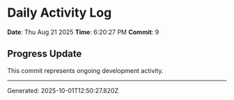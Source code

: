 # Daily Activity Log

**Date**: Thu Aug 21 2025
**Time**: 6:20:27 PM
**Commit**: 9

## Progress Update

This commit represents ongoing development activity.

---
Generated: 2025-10-01T12:50:27.820Z
